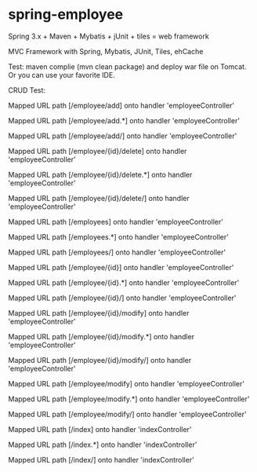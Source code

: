 # spring-employee
Spring 3.x + Maven + Mybatis + jUnit + tiles = web framework

MVC Framework with Spring, Mybatis, JUnit, Tiles, ehCache

Test: maven complie (mvn clean package) and deploy war file on Tomcat. Or you can use your favorite IDE.

CRUD Test: 

Mapped URL path [/employee/add] onto handler 'employeeController'

Mapped URL path [/employee/add.*] onto handler 'employeeController'

Mapped URL path [/employee/add/] onto handler 'employeeController'

Mapped URL path [/employee/{id}/delete] onto handler 'employeeController'

Mapped URL path [/employee/{id}/delete.*] onto handler 'employeeController'

Mapped URL path [/employee/{id}/delete/] onto handler 'employeeController'

Mapped URL path [/employees] onto handler 'employeeController'

Mapped URL path [/employees.*] onto handler 'employeeController'

Mapped URL path [/employees/] onto handler 'employeeController'

Mapped URL path [/employee/{id}] onto handler 'employeeController'

Mapped URL path [/employee/{id}.*] onto handler 'employeeController'

Mapped URL path [/employee/{id}/] onto handler 'employeeController'

Mapped URL path [/employee/{id}/modify] onto handler 'employeeController'

Mapped URL path [/employee/{id}/modify.*] onto handler 'employeeController'

Mapped URL path [/employee/{id}/modify/] onto handler 'employeeController'

Mapped URL path [/employee/modify] onto handler 'employeeController'

Mapped URL path [/employee/modify.*] onto handler 'employeeController'

Mapped URL path [/employee/modify/] onto handler 'employeeController'

Mapped URL path [/index] onto handler 'indexController'

Mapped URL path [/index.*] onto handler 'indexController'

Mapped URL path [/index/] onto handler 'indexController'
